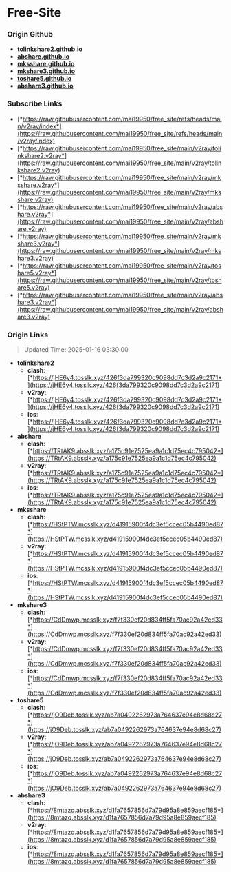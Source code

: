 # Free-Site

### Origin Github

- [**tolinkshare2.github.io**](https://github.com/tolinkshare2/tolinkshare2.github.io)
- [**abshare.github.io**](https://github.com/abshare/abshare.github.io)
- [**mksshare.github.io**](https://github.com/mksshare/mksshare.github.io)
- [**mkshare3.github.io**](https://github.com/mkshare3/mkshare3.github.io)
- [**toshare5.github.io**](https://github.com/toshare5/toshare5.github.io)
- [**abshare3.github.io**](https://github.com/abshare3/abshare3.github.io)

### Subscribe Links

- [*https://raw.githubusercontent.com/mai19950/free_site/refs/heads/main/v2ray/index*](https://raw.githubusercontent.com/mai19950/free_site/refs/heads/main/v2ray/index)
- [*https://raw.githubusercontent.com/mai19950/free_site/main/v2ray/tolinkshare2.v2ray*](https://raw.githubusercontent.com/mai19950/free_site/main/v2ray/tolinkshare2.v2ray)
- [*https://raw.githubusercontent.com/mai19950/free_site/main/v2ray/mksshare.v2ray*](https://raw.githubusercontent.com/mai19950/free_site/main/v2ray/mksshare.v2ray)
- [*https://raw.githubusercontent.com/mai19950/free_site/main/v2ray/abshare.v2ray*](https://raw.githubusercontent.com/mai19950/free_site/main/v2ray/abshare.v2ray)
- [*https://raw.githubusercontent.com/mai19950/free_site/main/v2ray/mkshare3.v2ray*](https://raw.githubusercontent.com/mai19950/free_site/main/v2ray/mkshare3.v2ray)
- [*https://raw.githubusercontent.com/mai19950/free_site/main/v2ray/toshare5.v2ray*](https://raw.githubusercontent.com/mai19950/free_site/main/v2ray/toshare5.v2ray)
- [*https://raw.githubusercontent.com/mai19950/free_site/main/v2ray/abshare3.v2ray*](https://raw.githubusercontent.com/mai19950/free_site/main/v2ray/abshare3.v2ray)

### Origin Links

> Updated Time: 2025-01-16 03:30:00

- **tolinkshare2**
  - **clash**: [*https://jHE6y4.tosslk.xyz/426f3da799320c9098dd7c3d2a9c2171*](https://jHE6y4.tosslk.xyz/426f3da799320c9098dd7c3d2a9c2171)
  - **v2ray**: [*https://jHE6y4.tosslk.xyz/426f3da799320c9098dd7c3d2a9c2171*](https://jHE6y4.tosslk.xyz/426f3da799320c9098dd7c3d2a9c2171)
  - **ios**: [*https://jHE6y4.tosslk.xyz/426f3da799320c9098dd7c3d2a9c2171*](https://jHE6y4.tosslk.xyz/426f3da799320c9098dd7c3d2a9c2171)
- **abshare**
  - **clash**: [*https://TRtAK9.absslk.xyz/a175c91e7525ea9a1c1d75ec4c795042*](https://TRtAK9.absslk.xyz/a175c91e7525ea9a1c1d75ec4c795042)
  - **v2ray**: [*https://TRtAK9.absslk.xyz/a175c91e7525ea9a1c1d75ec4c795042*](https://TRtAK9.absslk.xyz/a175c91e7525ea9a1c1d75ec4c795042)
  - **ios**: [*https://TRtAK9.absslk.xyz/a175c91e7525ea9a1c1d75ec4c795042*](https://TRtAK9.absslk.xyz/a175c91e7525ea9a1c1d75ec4c795042)
- **mksshare**
  - **clash**: [*https://HStPTW.mcsslk.xyz/d41915900f4dc3ef5ccec05b4490ed87*](https://HStPTW.mcsslk.xyz/d41915900f4dc3ef5ccec05b4490ed87)
  - **v2ray**: [*https://HStPTW.mcsslk.xyz/d41915900f4dc3ef5ccec05b4490ed87*](https://HStPTW.mcsslk.xyz/d41915900f4dc3ef5ccec05b4490ed87)
  - **ios**: [*https://HStPTW.mcsslk.xyz/d41915900f4dc3ef5ccec05b4490ed87*](https://HStPTW.mcsslk.xyz/d41915900f4dc3ef5ccec05b4490ed87)
- **mkshare3**
  - **clash**: [*https://CdDmwp.mcsslk.xyz/f7f330ef20d834ff5fa70ac92a42ed33*](https://CdDmwp.mcsslk.xyz/f7f330ef20d834ff5fa70ac92a42ed33)
  - **v2ray**: [*https://CdDmwp.mcsslk.xyz/f7f330ef20d834ff5fa70ac92a42ed33*](https://CdDmwp.mcsslk.xyz/f7f330ef20d834ff5fa70ac92a42ed33)
  - **ios**: [*https://CdDmwp.mcsslk.xyz/f7f330ef20d834ff5fa70ac92a42ed33*](https://CdDmwp.mcsslk.xyz/f7f330ef20d834ff5fa70ac92a42ed33)
- **toshare5**
  - **clash**: [*https://jO9Deb.tosslk.xyz/ab7a0492262973a764637e94e8d68c27*](https://jO9Deb.tosslk.xyz/ab7a0492262973a764637e94e8d68c27)
  - **v2ray**: [*https://jO9Deb.tosslk.xyz/ab7a0492262973a764637e94e8d68c27*](https://jO9Deb.tosslk.xyz/ab7a0492262973a764637e94e8d68c27)
  - **ios**: [*https://jO9Deb.tosslk.xyz/ab7a0492262973a764637e94e8d68c27*](https://jO9Deb.tosslk.xyz/ab7a0492262973a764637e94e8d68c27)
- **abshare3**
  - **clash**: [*https://8mtazq.absslk.xyz/d1fa7657856d7a79d95a8e859aecf185*](https://8mtazq.absslk.xyz/d1fa7657856d7a79d95a8e859aecf185)
  - **v2ray**: [*https://8mtazq.absslk.xyz/d1fa7657856d7a79d95a8e859aecf185*](https://8mtazq.absslk.xyz/d1fa7657856d7a79d95a8e859aecf185)
  - **ios**: [*https://8mtazq.absslk.xyz/d1fa7657856d7a79d95a8e859aecf185*](https://8mtazq.absslk.xyz/d1fa7657856d7a79d95a8e859aecf185)
